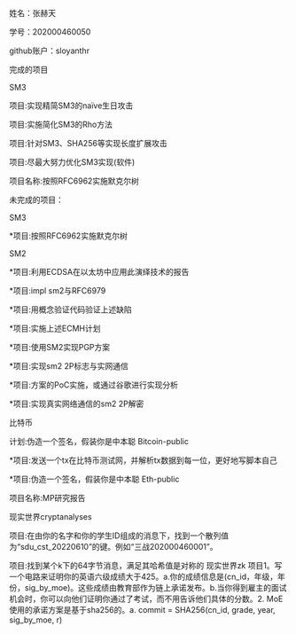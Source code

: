 姓名：张赫天

学号：202000460050

github账户：sloyanthr

完成的项目

SM3

项目:实现精简SM3的naïve生日攻击

项目:实施简化SM3的Rho方法

项目:针对SM3、SHA256等实现长度扩展攻击

项目:尽最大努力优化SM3实现(软件)

项目名称:按照RFC6962实施默克尔树

未完成的项目：

SM3 

*项目:按照RFC6962实施默克尔树

SM2 

*项目:利用ECDSA在以太坊中应用此演绎技术的报告 

*项目:impl sm2与RFC6979 

*项目:用概念验证代码验证上述缺陷 

*项目:实施上述ECMH计划 

*项目:使用SM2实现PGP方案 

*项目:实现sm2 2P标志与实网通信 

*项目:方案的PoC实施，或通过谷歌进行实现分析 

*项目:实现真实网络通信的sm2 2P解密

比特币 

计划:伪造一个签名，假装你是中本聪 Bitcoin-public 

*项目:发送一个tx在比特币测试网，并解析tx数据到每一位，更好地写脚本自己 

*项目:伪造一个签名，假装你是中本聪 Eth-public 

项目名称:MP研究报告 

现实世界cryptanalyses 

项目:在由你的名字和你的学生ID组成的消息下，找到一个散列值为“sdu_cst_20220610”的键。例如“三战202000460001”。 

项目:找到某个k下的64字节消息，满足其哈希值是对称的 现实世界zk 项目1。写一个电路来证明你的英语六级成绩大于425。a.你的成绩信息是(cn_id，年级，年份，sig_by_moe)。这些成绩由教育部作为链上承诺发布。b.当你得到雇主的面试机会时，你可以向他们证明你通过了考试，而不用告诉他们具体的分数。2. MoE使用的承诺方案是基于sha256的。a. commit = SHA256(cn_id, grade, year, sig_by_moe, r)
